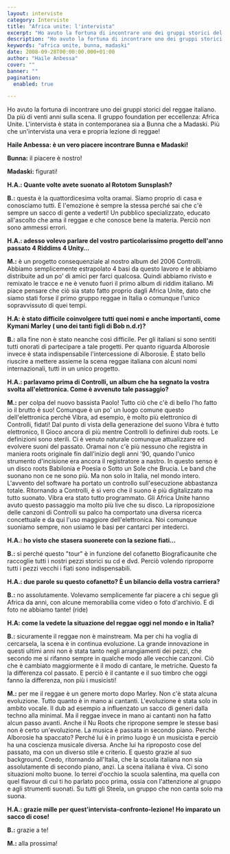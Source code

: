 ```yaml
---
layout: interviste
category: Interviste
title: "Africa unite: l'intervista"
excerpt: "Ho avuto la fortuna di incontrare uno dei gruppi storici del reggae italiano. Da più di venti anni sulla scena. Il gruppo foundation per eccellenza: Africa Unite"
description: "Ho avuto la fortuna di incontrare uno dei gruppi storici del reggae italiano. Da più di venti anni sulla scena. Il gruppo foundation per eccellenza: Africa Unite"
keywords: "africa unite, bunna, madaski"
date: 2008-09-28T00:00:00.000+01:00
author: "Haile Anbessa"
cover: ""
banner: ""
pagination:
  enabled: true

---
```


Ho avuto la fortuna di incontrare uno dei gruppi storici del reggae italiano. Da più di venti anni sulla scena. Il gruppo foundation per eccellenza: Africa Unite. L'intervista è stata in contemporanea sia a Bunna che a Madaski. Più che un'intervista una vera e propria lezione di reggae!

**Haile Anbessa: è un vero piacere incontrare Bunna e Madaski!**

**Bunna:** il piacere è nostro!

**Madaski:** figurati!

**H.A.: Quante volte avete suonato al Rototom Sunsplash?**

**B.:** questa è la quattordicesima volta oramai. Siamo proprio di casa e conosciamo tutti. E l'emozione è sempre la stessa perché sai che c'è sempre un sacco di gente a vederti! Un pubblico specializzato, educato all'ascolto che ama il reggae e  che conosce bene la materia. Perciò non sono ammessi errori.

**H.A.: adesso volevo parlare del vostro particolarissimo progetto dell'anno passato 4 Riddims 4 Unity…**

**M.:** è un progetto consequenziale al nostro album del 2006 Controlli. Abbiamo semplicemente estrapolato 4 basi da questo lavoro e le abbiamo distribuite ad un po' di amici per farci qualcosa. Quindi abbiamo rivisto e remixato le tracce e ne è venuto fuori il primo album di riddim italiano. Mi piace pensare che ciò sia stato fatto proprio dagli Africa Unite, dato che siamo stati forse il primo gruppo reggae in Italia o comunque l'unico sopravvissuto di quei tempi.

**H.A: è stato difficile coinvolgere tutti quei nomi e anche importanti, come Kymani Marley ( uno dei tanti figli di Bob n.d.r)?**

**B.:** alla fine non è stato neanche così difficile. Per gli italiani si sono sentiti tutti onorati di partecipare a tale progetti. Per quanto riguarda Alborosie invece è stata indispensabile l'intercessione di Alborosie. È stato bello riuscire a mettere assieme la scena reggae italiana con alcuni nomi internazionali, tutti in un unico progetto.

**H.A.: parlavamo prima di Controlli, un album che ha segnato la vostra svolta all'elettronica. Come è avvenuto tale passaggio?**

**M.:** per colpa del nuovo bassista Paolo! Tutto ciò che c'è di bello l'ho fatto io il brutto è suo! Comunque è un po' un luogo comune questo dell'elettronica perché Vibra, ad esempio, è molto più elettronico di Controlli, fidati! Dal punto di vista della generazione del suono Vibra è tutto elettronico, Il Gioco ancora di più mentre Controlli lo definirei dub roots. Le definizioni sono sterili. Ci è venuto naturale comunque attualizzare ed evolvere suoni del passato. Oramai non c'è più nessuno che registra in maniera roots originale fin dall'inizio degli anni '90, quando l'unico strumento d'incisione era ancora il registratore a nastro. In questo senso è un disco roots Babilonia e Poesia o Sotto un Sole che Brucia. Le band che suonano non ce ne sono più. Ma non solo in Italia, nel mondo intero. L'avvento del software ha portato un controllo sull'esecuzione abbastanza totale. Ritornando a Controlli, è sì vero che il suono è più digitalizzato ma tutto suonato. Vibra era stato tutto programmato. Gli Africa Unite hanno avuto questo passaggio ma molto più live che su disco. La riproposizione delle canzoni di Controlli su palco ha comportato una diversa ricerca concettuale e da qui l'uso maggiore dell'elettronica. Noi comunque suoniamo sempre, non usiamo le basi per cantarci per intederci.

**H.A.: ho visto che stasera suonerete con la sezione fiati…**

**B.:** sì perché questo "tour" è in funzione del cofanetto Biograficaunite che raccoglie tutti i nostri pezzi storici su cd e dvd. Perciò volendo riproporre tutti i pezzi vecchi i fiati sono indispensabili.

**H.A.: due parole su questo cofanetto? È un bilancio della vostra carriera?**

**B.:** no assolutamente. Volevamo semplicemente far piacere a chi segue gli Africa da anni, con alcune memorabilia come video o foto d'archivio. E di foto ne abbiamo tante! (ride)

**H.A: come la vedete la situazione del reggae oggi nel mondo e in Italia?**

**B.:** sicuramente il reggae non è mainstream. Ma per chi ha voglia di cercarsela, la scena è in continua evoluzione. La grande innovazione in questi ultimi anni non è stata tanto negli arrangiamenti dei pezzi, che secondo me si rifanno sempre in qualche modo alle vecchie canzoni. Ciò che è cambiato maggiormente è il modo di cantare, le metriche. Questo fa la differenza col passato. E perciò è il cantante e il suo timbro che oggi fanno la differenza, non più i musicisti!

**M.:** per me il reggae è un genere morto dopo Marley. Non c'è stata alcuna evoluzione. Tutto quanto è in mano ai cantanti. L'evoluzione è stata solo in ambito vocale. Il dub ad esempio a influenzato un sacco di generi dalla techno alla minimal. Ma il reggae invece in mano ai cantanti non ha fatto alcun passo avanti. Anche il Nu Roots che ripropone sempre le stesse basi non è certo un'evoluzione. La musica è passata in secondo piano. Perché Alborosie ha spaccato? Perché lui è in primo luogo è un musicista e perciò ha una coscienza musicale diversa. Anche lui ha riproposto cose del passato, ma con un diverso stile e criterio. E questo grazie al suo background. Credo, ritornando all'Italia, che la scuola italiana non sia assolutamente di secondo piano, anzi. La scena italiana è viva. Ci sono situazioni molto buone. Io terrei d'occhio la scuola salentina, ma quella con quel flavour di cui ti ho parlato poco prima, ossia con l'attenzione al gruppo e agli strumenti suonati. Su tutti gli Steela, un gruppo che non canta solo ma suona.

**H.A.: grazie mille per quest'intervista-confronto-lezione! Ho imparato un sacco di cose!**

**B.:** grazie a te!

**M.:** alla prossima!